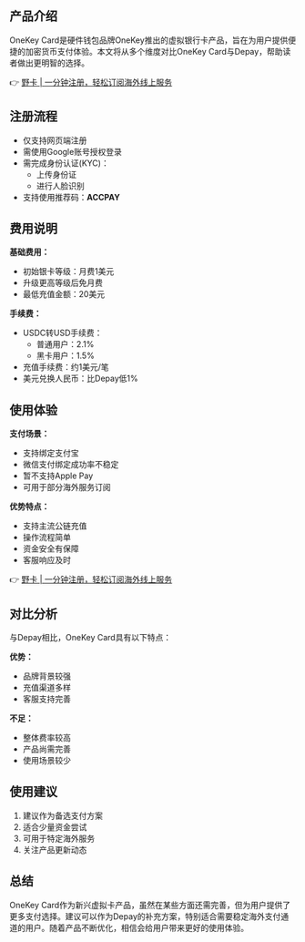 ## 产品介绍

OneKey Card是硬件钱包品牌OneKey推出的虚拟银行卡产品，旨在为用户提供便捷的加密货币支付体验。本文将从多个维度对比OneKey Card与Depay，帮助读者做出更明智的选择。

👉 [野卡 | 一分钟注册，轻松订阅海外线上服务](https://bit.ly/bewildcard)

## 注册流程

- 仅支持网页端注册
- 需使用Google账号授权登录
- 需完成身份认证(KYC)：
  - 上传身份证
  - 进行人脸识别
- 支持使用推荐码：**ACCPAY**

## 费用说明

**基础费用：**
- 初始银卡等级：月费1美元
- 升级更高等级后免月费
- 最低充值金额：20美元

**手续费：**
- USDC转USD手续费：
  - 普通用户：2.1%
  - 黑卡用户：1.5%
- 充值手续费：约1美元/笔
- 美元兑换人民币：比Depay低1%

## 使用体验

**支付场景：**
- 支持绑定支付宝
- 微信支付绑定成功率不稳定
- 暂不支持Apple Pay
- 可用于部分海外服务订阅

**优势特点：**
- 支持主流公链充值
- 操作流程简单
- 资金安全有保障
- 客服响应及时

👉 [野卡 | 一分钟注册，轻松订阅海外线上服务](https://bit.ly/bewildcard)

## 对比分析

与Depay相比，OneKey Card具有以下特点：

**优势：**
- 品牌背景较强
- 充值渠道多样
- 客服支持完善

**不足：**
- 整体费率较高
- 产品尚需完善
- 使用场景较少

## 使用建议

1. 建议作为备选支付方案
2. 适合少量资金尝试
3. 可用于特定海外服务
4. 关注产品更新动态

## 总结

OneKey Card作为新兴虚拟卡产品，虽然在某些方面还需完善，但为用户提供了更多支付选择。建议可以作为Depay的补充方案，特别适合需要稳定海外支付通道的用户。随着产品不断优化，相信会给用户带来更好的使用体验。